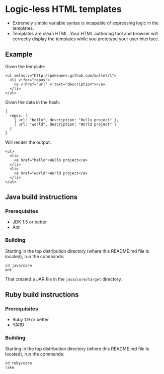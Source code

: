# Logic-less HTML templates

  * Extremely simple variable syntax is incapable of expressing logic in the
    templates.
  * Templates are clean HTML.  Your HTML authoring tool and browser will
    correctly display the templates while you prototype your user interface.


## Example

Given the template:

    <ul xmlns:v="http://pukkaone.github.com/mullet/1">
      <li v:for="repos">
        <a v:href="url" v:text="description"></a>
      </li>
    </ul>

Given the data in the hash:

    {
      repos: [
        { url: "hello", description: "Hello project" },
        { url: "world", description: "World project" }
      ]
    }

Will render the output:

    <ul>
      <li>
        <a href="hello">Hello project</a>
      </li>
      <li>
        <a href="world">World project</a>
      </li>
    </ul>


## Java build instructions


### Prerequisites

  * JDK 1.5 or better
  * Ant


### Building

Starting in the top distribution directory (where this README.md file is
located), run the commands:

    cd java/core
    ant

That created a JAR file in the `java/core/target` directory.


## Ruby build instructions

### Prerequisites

  * Ruby 1.9 or better
  * YARD


### Building

Starting in the top distribution directory (where this README.md file is
located), run the commands:

    cd ruby/core
    rake
